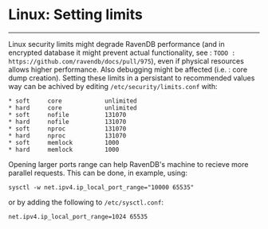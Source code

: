 # Linux: Setting limits
---
Linux security limits might degrade RavenDB performance (and in encrypted database it might prevent actual functionality, see : `TODO : https://github.com/ravendb/docs/pull/975`), even if physical resources allows higher performance. Also debugging might be affected (i.e. : core dump creation).
Setting these limits in a persistant to recommended values way can be achived by editing `/etc/security/limits.conf` with:
```
* soft     core            unlimited
* hard     core            unlimited
* soft     nofile          131070
* hard     nofile          131070
* soft     nproc           131070
* hard     nproc           131070
* soft     memlock         1000
* hard     memlock         1000
```

Opening larger ports range can help RavenDB's machine to recieve more parallel requests. This can be done, in example, using:
```
sysctl -w net.ipv4.ip_local_port_range="10000 65535"
```
or by adding the following to `/etc/sysctl.conf`:
```
net.ipv4.ip_local_port_range=1024 65535
```

